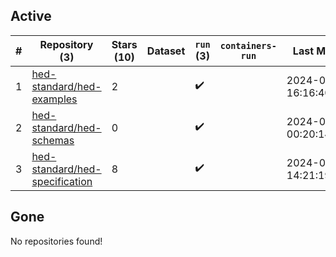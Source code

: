## Active
| # | Repository (3) | Stars (10) | Dataset | `run` (3) | `containers-run` | Last Modified |
| --- | --- | --- | --- | --- | --- | --- |
| 1 | [hed-standard/hed-examples](https://github.com/hed-standard/hed-examples) | 2 |  | :heavy_check_mark: |  | 2024-02-06 16:16:40+00:00 |
| 2 | [hed-standard/hed-schemas](https://github.com/hed-standard/hed-schemas) | 0 |  | :heavy_check_mark: |  | 2024-01-12 00:20:14+00:00 |
| 3 | [hed-standard/hed-specification](https://github.com/hed-standard/hed-specification) | 8 |  | :heavy_check_mark: |  | 2024-01-06 14:21:19+00:00 |

## Gone
No repositories found!
